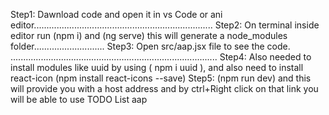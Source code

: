 Step1: Dawnload code and open it in vs Code or ani editor.......................................................................
Step2: On terminal inside editor run (npm i) and (ng serve) this will generate a node_modules folder............................
Step3: Open src/aap.jsx file to see the code. ..................................................................................
Step4: Also needed to install modules like uuid by using ( npm i uuid ), and also need to install react-icon (npm install react-icons --save)
Step5: (npm run dev) and this will provide you with a host address and by ctrl+Right click on that link you will be able to use TODO List aap

